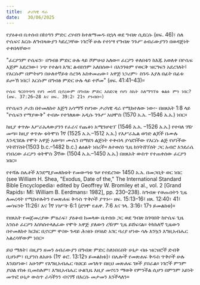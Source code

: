 ```yaml
---
title:  ታሪካዊ ዳራ
date:   30/06/2025
---
```


የያዕቆብ ቤተሰብ በከነዓን ምድር ረሃብን ከተለማመዱ በኋላ ወደ ግብጽ ሲደርሱ (ዘፍ. 46)፣ ስለ ዮሴፍና እርሱ ለግብጻውያን ካደረጋቸው ነገሮች ሁሉ የተነሣ የግብጽ ንጉሥ ዕብራውያንን በወዳጅነት ተቀበላቸው።

"ፈርዖንም ዮሴፍን፦ በግብፅ ምድር ሁሉ ላይ ሾምሁህ አለው። ፈርዖን ቀለበቱን ከእጁ አወለቀ በዮሴፍ እጅም አደረገው፥ ነጭ የተልባ እግር ልብስንም አለበሰው፥ በአንገቱም የወርቅ ዝርግፍን አደረገለት፤ የእርሱም በምትሆን በሁለተኛይቱ ሰረገላ አስቀመጠው፥ አዋጅ ነጋሪም፦ ስገዱ እያለ በፊት በፊቱ ይጮኽ ነበር፤ እርሱም በግብፅ ምድር ሁሉ ላይ ተሾመ" (ዘፍ. 41:41–43)።

`ዮሴፍ ጎርበጥባጣ የሆነ መነሻ ቢኖረውም በግብጽ ምድር አስደናቂ የሆነ ስኬት ስለማግኘቱ ቁልፉ ምን ነበር? (ዘፍ. 37:26–28 እና ዘፍ. 39:2፣ 21ን ያንብቡ።)`

የዮሴፍን ታሪክ በተመለከተ እጅግ አሳማኝ የሆነው ታሪካዊ ዳራ የሚከተለው ነው፡- በዘጸአት 1:8 ላይ "ዮሴፍን የማያውቅ" ተብሎ የተገለጸው አዲሱ ንጉሥ አህሞስ (1570 አ.አ. –1546 አ.አ.) ነበር።

ከዚያ ቀጥሎ እሥራኤላውያንን የፈራና የጨቆነ አሜንሆቴፕ (1546 አ.አ. –1526 አ.አ.) የተባለ ገዥ መጣ። ከዚያ ቀጥሎ ቱትሞስ 1ኛ (1525 አ.አ.–1512 አ.አ.) የእሥራኤል ወንድ ልጆች በሙሉ እንዲገደሉ የሞት አዋጅ አወጣ። ሙሴን በማደጎ ልጅነት ተቀብላ ያሳደገችው የእርሱ ልጅ የሆነችው ሃትሸፕሰት(1503 b.c.–1482 b.c.) ልዕልት ነበረች። ለተወሰነ ጊዜ ከሃትሸፕሰት ጋር አብሮ እንደራሴ የነበረው ፈርዖን ቱትሞስ 3ኛው (1504 አ.አ.–1450 አ.አ.) በዘጸአት ውስጥ የተጠቀሰው ፈርዖን ነበር።

የተሻሉ ስሌቶች እንደሚያመለክቱት የመውጣቱ ጉዞ የተደረገው 1450 አ.አ. በመጋቢት ወር ነበር (see William H. Shea, "Exodus, Date of the," The International Standard Bible Encyclopedia፣ edited by Geoffrey W. Bromiley et al., vol. 2 [Grand Rapids፣ MI: William B. Eerdmans፣ 1982], pp. 230–238). ከግብጽ የወጡበትን ጊዜ ለመረዳት የሚከተሉትን የመጽሐፍ ቅዱስ ጥቅሶች ያጥኑ፡- ዘፍ. 15:13–16፤ ዘጸ. 12:40፣ 41፤ መሳፍንት 11:26፤ እና 1ኛ ነገሥት 6:1 (ደግሞ የሐዋ. 7:6 እና ገላ. 3:16፣ 17ን ይመልከቱ)።

የዘጸአት የመጀመሪያው ምዕራፍ፣ ያዕቆብ ከመላው ቤተሰቡ ጋር ወደ ግብጽ ከገባበት ከዮሴፍ ጊዜ አንስቶ ፈርዖን እስካስተላለፈው የሞት አዋጅ ያለውን ረዥም ጊዜ ይሸፍናል። ትክክለኛ ጊዜውን በተመለከተ ክርክር ቢኖርም ዋናው ጉዳይ ሕዝቡ በባዕድ አገር ባሪያ ሆነው ሳሉ እንኳን እግዚአብሔር አልረሳቸውም ነበር።

ይህ ማለት፣ በዚያን ዘመን ዕብራውያን በግብጽ ምድር ስለነበሩበት ሁኔታ ብዙ ዝርዝሮች ድብቅ ቢሆኑም፣ ቢያንስ ለአሁኑ (1ኛ ቆሮ. 13:12ን ይመልከቱ)፣ በሌሎች የመጽሐፍ ቅዱስ ጥቅሶች ሁሉ እንደሆነው፣ አሁንም የእግዚአብሔር ባህርይ መገለጥ በዚህ መጽሐፍ ገጾች ያበራል። ነገሮች ምንም ያህል የከፉ ቢመስሉም፣ እግዚአብሔር ሁልጊዜ እዚያ መኖሩን ማወቅ የምንችል ሲሆን በምንም አይነት መጥፎ ሁኔታ ውስጥ ራሳችንን ብናገኝ በእርሱ መታመን እንችላለን።